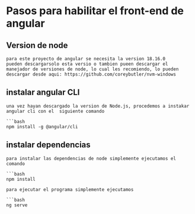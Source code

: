 # Pasos para habilitar el front-end de angular
## Version de node
    para este proyecto de angular se necesita la version 18.16.0
    pueden descargarsolo esta versio o tambien pueen descargar el manejador de versiones de node, lo cual les recomiendo, lo pueden descargar desde aqui: https://github.com/coreybutler/nvm-windows
## instalar angular CLI 
    una vez hayan descargado la version de Node.js, procedemos a instakar angular cli con el  siguiente comando

    ```bash 
    npm install -g @angular/cli

## instalar dependencias
    para instalar las dependencias de node simplemente ejecutamos el comando 

    ```bash
    npm install

    para ejecutar el programa simplemente ejecutamos

    ```bash
    ng serve
